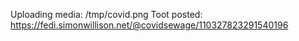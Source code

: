 Uploading media: /tmp/covid.png
Toot posted: https://fedi.simonwillison.net/@covidsewage/110327823291540196
